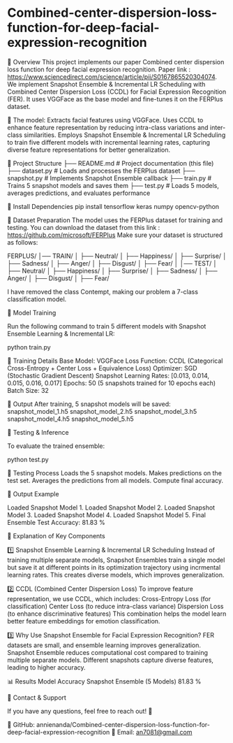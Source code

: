 # Combined-center-dispersion-loss-function-for-deep-facial-expression-recognition

📌  Overview
This project implements our paper Combined center dispersion loss function for deep facial expression recognition. 
Paper link : https://www.sciencedirect.com/science/article/pii/S0167865520304074.
We implement Snapshot Ensemble & Incremental LR Scheduling with Combined Center Dispersion Loss (CCDL) for Facial Expression Recognition (FER). It uses VGGFace as the base model and fine-tunes it on the FERPlus dataset.

📌 The model:
Extracts facial features using VGGFace.
Uses CCDL to enhance feature representation by reducing intra-class variations and inter-class similarities.
Employs Snapshot Ensemble & Incremental LR Scheduling to train five different models with incremental learning rates, capturing diverse feature representations for better generalization.

📌 Project Structure
├── README.md                  # Project documentation (this file)
├── dataset.py                 # Loads and processes the FERPlus dataset
├── snapshot.py                # Implements Snapshot Ensemble callback
├── train.py                   # Trains 5 snapshot models and saves them
├── test.py                    # Loads 5 models, averages predictions, and evaluates performance

📌 Install Dependencies
pip install tensorflow keras numpy opencv-python

📌 Dataset Preparation
The model uses the FERPlus dataset for training and testing.
You can download the dataset from this link : https://github.com/microsoft/FERPlus
Make sure your dataset is structured as follows:

FERPLUS/
│── TRAIN/
│   ├── Neutral/
│   ├── Happiness/
│   ├── Surprise/
│   ├── Sadness/
│   ├── Anger/
│   ├── Disgust/
│   ├── Fear/
│
│── TEST/
│   ├── Neutral/
│   ├── Happiness/
│   ├── Surprise/
│   ├── Sadness/
│   ├── Anger/
│   ├── Disgust/
│   ├── Fear/

I have removed the class Contempt, making our problem a 7-class classification model.

🚀 Model Training

Run the following command to train 5 different models with Snapshot Ensemble Learning & Incremental LR:

python train.py

🔹 Training Details
Base Model: VGGFace
Loss Function: CCDL (Categorical Cross-Entropy + Center Loss + Equivalence Loss)
Optimizer: SGD (Stochastic Gradient Descent)
Snapshot Learning Rates: [0.013, 0.014, 0.015, 0.016, 0.017]
Epochs: 50 (5 snapshots trained for 10 epochs each)
Batch Size: 32

🔹 Output
After training, 5 snapshot models will be saved:
snapshot_model_1.h5
snapshot_model_2.h5
snapshot_model_3.h5
snapshot_model_4.h5
snapshot_model_5.h5

🚀 Testing & Inference

To evaluate the trained ensemble:

python test.py

🔹 Testing Process
Loads the 5 snapshot models.
Makes predictions on the test set.
Averages the predictions from all models.
Compute final accuracy.

🔹 Output Example

Loaded Snapshot Model 1.
Loaded Snapshot Model 2.
Loaded Snapshot Model 3.
Loaded Snapshot Model 4.
Loaded Snapshot Model 5.
Final Ensemble Test Accuracy: 81.83 %


📖 Explanation of Key Components

1️⃣ Snapshot Ensemble Learning & Incremental LR Scheduling
Instead of training multiple separate models, Snapshot Ensembles train a single model but save it at different points in its optimization trajectory using incrmental learning rates. This creates diverse models, which improves generalization.

2️⃣ CCDL (Combined Center Dispersion Loss)
To improve feature representation, we use CCDL, which includes:
Cross-Entropy Loss (for classification)
Center Loss (to reduce intra-class variance)
Dispersion Loss (to enhance discriminative features)
This combination helps the model learn better feature embeddings for emotion classification.

3️⃣ Why Use Snapshot Ensemble for Facial Expression Recognition?
FER datasets are small, and ensemble learning improves generalization.
Snapshot Ensemble reduces computational cost compared to training multiple separate models.
Different snapshots capture diverse features, leading to higher accuracy.

📊 Results
Model	Accuracy
Snapshot Ensemble (5 Models)	81.83 %


📩 Contact & Support

If you have any questions, feel free to reach out! 🚀

🔗 GitHub: annienanda/Combined-center-dispersion-loss-function-for-deep-facial-expression-recognition
📧 Email: an7081@gmail.com
